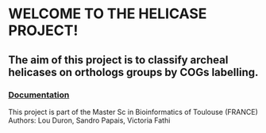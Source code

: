 # WELCOME TO THE HELICASE PROJECT!
## The aim of this project is to classify archeal helicases on orthologs groups by COGs labelling.

### [Documentation](https://gitlab.com/spapais/ptut_helicases/-/wikis/home)

This project is part of the Master Sc in Bioinformatics of Toulouse (FRANCE) Authors: Lou Duron, Sandro Papais, Victoria Fathi
